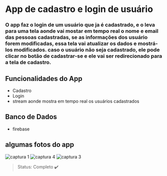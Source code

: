 <h1> App de cadastro e login de usuário </h1>


### O app faz o login de um usuário que ja é cadastrado, e o leva para uma tela aonde vai mostar em tempo real o nome e email das pessoas cadastradas, se as informações dos usuário forem modificadas, essa tela vai atualizar os dados e mostrá-los modificados. caso o usuário não seja cadastrado, ele pode clicar no botão de cadastrar-se e ele vai ser redirecionado para a tela de cadastro. 

## Funcionalidades do App

+ Cadastro 
+ Login
+ stream aonde mostra em tempo real os usuários cadastrados 

## Banco de Dados 

+ firebase

## algumas fotos do app

![captura 1](https://user-images.githubusercontent.com/80015739/137989946-324f89ca-0841-495f-a9b9-ba4c84575dc8.png)
![captura 4](https://user-images.githubusercontent.com/80015739/137990130-d0e66966-94a2-4a94-ba41-0f04ed9ffeae.png)
![captura 3](https://user-images.githubusercontent.com/80015739/137990094-bc068da1-65f5-463c-8416-b6b33346cbed.png)


> Status: Completo ✔️
